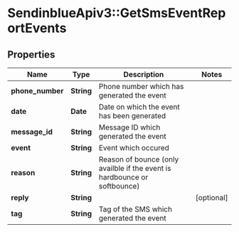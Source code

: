 # SendinblueApiv3::GetSmsEventReportEvents

## Properties
Name | Type | Description | Notes
------------ | ------------- | ------------- | -------------
**phone_number** | **String** | Phone number which has generated the event | 
**date** | **Date** | Date on which the event has been generated | 
**message_id** | **String** | Message ID which generated the event | 
**event** | **String** | Event which occured | 
**reason** | **String** | Reason of bounce (only availble if the event is hardbounce or softbounce) | 
**reply** | **String** |  | [optional] 
**tag** | **String** | Tag of the SMS which generated the event | 



